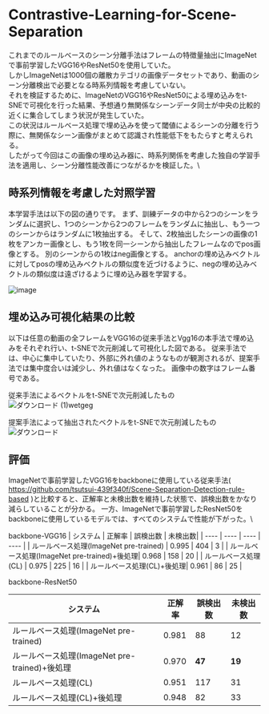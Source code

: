 # Contrastive-Learning-for-Scene-Separation

これまでのルールベースのシーン分離手法はフレームの特徴量抽出にImageNetで事前学習したVGG16やResNet50を使用していた。\
しかしImageNetは1000個の離散カテゴリの画像データセットであり、動画のシーン分離検出で必要となる時系列情報を考慮していない。\
それを検証するために、ImageNetのVGG16やResNet50による埋め込みをt-SNEで可視化を行った結果、予想通り無関係なシーンデータ同士が中央の比較的近くに集合してしまう状況が発生していた。\
この状況はルールベース処理で埋め込みを使って閾値によるシーンの分離を行う際に、無関係なシーン画像がまとめて認識され性能低下をもたらすと考えられる。\
したがって今回はこの画像の埋め込み器に、時系列関係を考慮した独自の学習手法を適用し、シーン分離性能改善につながるかを検証した。\
## 時系列情報を考慮した対照学習
本学習手法は以下の図の通りです。
まず、訓練データの中から2つのシーンをランダムに選択し、1つのシーンから2つのフレームをランダムに抽出し、もう一つのシーンからはランダムに1枚抽出する。
そして、2枚抽出したシーンの画像の1枚をアンカー画像とし、もう1枚を同一シーンから抽出したフレームなのでpos画像とする。
別のシーンからの1枚はneg画像とする。
anchorの埋め込みベクトルに対してposの埋め込みベクトルの類似度を近づけるように、negの埋め込みベクトルの類似度は遠ざけるように埋め込み器を学習する。

![image](https://user-images.githubusercontent.com/55880071/185697419-ea60684d-a4cf-4471-9bba-038b0eb9091d.png)

## 埋め込み可視化結果の比較
以下は任意の動画の全フレームをVGG16の従来手法とVgg16の本手法で埋め込みをそれぞれ行い、t-SNEで次元削減して可視化した図である。
従来手法では、中心に集中していたり、外部に外れ値のようなものが観測されるが、提案手法では集中度合いは減少し、外れ値はなくなった。
画像中の数字はフレーム番号である。

従来手法によるベクトルをt-SNEで次元削減したもの\
![ダウンロード (1)wetgeg](https://user-images.githubusercontent.com/55880071/185693909-de696ed7-fb00-42ae-b82e-4cb6eb4c1915.png)

提案手法によって抽出されたベクトルをt-SNEで次元削減したもの
![ダウンロード](https://user-images.githubusercontent.com/55880071/185745671-3aa24bb8-3242-461f-8bd2-0c95a11bd02d.png)

## 評価
ImageNetで事前学習したVGG16をbackboneに使用している従来手法( https://github.com/tsutsui-439f340f/Scene-Separation-Detection-rule-based )と比較すると、正解率と未検出数を維持した状態で、誤検出数をかなり減らしていることが分かる。
一方、ImageNetで事前学習したResNet50をbackboneに使用しているモデルでは、すべてのシステムで性能が下がった。\

backbone-VGG16
|  システム  |  正解率  | 誤検出数 | 未検出数|
| ---- | ---- | ---- | ---- |
| ルールベース処理(ImageNet pre-trained)  | 0.995 | 404 | 3 |
| ルールベース処理(ImageNet pre-trained)+後処理| 0.968 | 158 | 20 |
| ルールベース処理(CL)  | 0.975 | 225 | 16 |
| ルールベース処理(CL)+後処理| 0.961 | 86 | 25 |

backbone-ResNet50

|  システム  |  正解率  | 誤検出数 | 未検出数|
| ---- | ---- | ---- | ---- |
| ルールベース処理(ImageNet pre-trained)  | 0.981 | 88 | 12 |
| ルールベース処理(ImageNet pre-trained)+後処理| 0.970 | **47** | **19** |
| ルールベース処理(CL)  | 0.951 | 117 | 31 |
| ルールベース処理(CL)+後処理| 0.948 | 82 | 33 |

